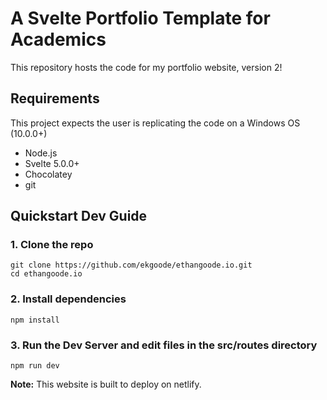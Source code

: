 # A Svelte Portfolio Template for Academics
This repository hosts the code for my portfolio website, version 2!

## Requirements
This project expects the user is replicating the code on a Windows OS (10.0.0+)
- Node.js
- Svelte 5.0.0+
- Chocolatey
- git

## Quickstart Dev Guide

### 1. Clone the repo
```{bash}
git clone https://github.com/ekgoode/ethangoode.io.git
cd ethangoode.io
```

### 2. Install dependencies
```{bash}
npm install
```

### 3. Run the Dev Server and edit files in the src/routes directory
```{bash}
npm run dev
```

**Note:** This website is built to deploy on netlify.
